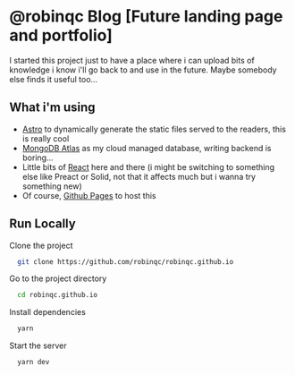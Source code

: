 
# @robinqc Blog [Future landing page and portfolio]

I started this project just to have a place where i can upload bits of knowledge i know i'll go back to and use in the future. Maybe somebody else finds it useful too...




## What i'm using

- [Astro](https://astro.build/) to dynamically generate the static files served to the readers, this is really cool
- [MongoDB Atlas](https://www.mongodb.com/atlas/database) as my cloud managed database, writing backend is boring...
- Little bits of [React](https://react.dev/) here and there (i might be switching to something else like Preact or Solid, not that it affects much but i wanna try something new)
- Of course, [Github Pages](https://pages.github.com/) to host this



## Run Locally

Clone the project

```bash
  git clone https://github.com/robinqc/robinqc.github.io
```

Go to the project directory

```bash
  cd robinqc.github.io
```

Install dependencies

```bash
  yarn
```

Start the server

```bash
  yarn dev
```

